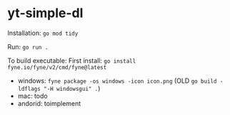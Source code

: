 # yt-simple-dl

Installation: `go mod tidy` 

Run: `go run .`

To build executable:
First install: `go install fyne.io/fyne/v2/cmd/fyne@latest`
* windows: `fyne package -os windows -icon icon.png` (OLD `go build -ldflags "-H windowsgui" .`)
* mac: todo
* andorid: toimplement